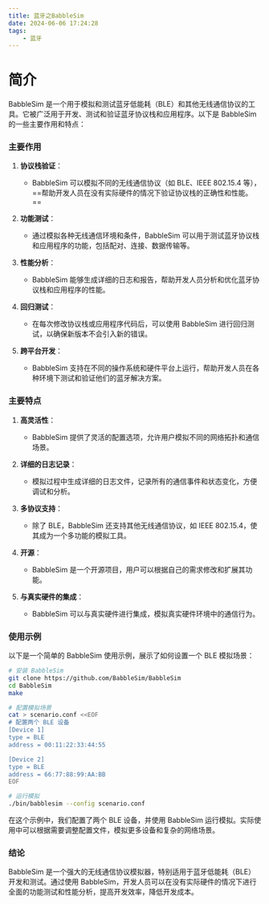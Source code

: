 ```yaml
---
title: 蓝牙之BabbleSim
date: 2024-06-06 17:24:28
tags:
	- 蓝牙
---
```


# 简介

BabbleSim 是一个用于模拟和测试蓝牙低能耗（BLE）和其他无线通信协议的工具。它被广泛用于开发、测试和验证蓝牙协议栈和应用程序。以下是 BabbleSim 的一些主要作用和特点：

### 主要作用

1. **协议栈验证**：
   - BabbleSim 可以模拟不同的无线通信协议（如 BLE、IEEE 802.15.4 等），==帮助开发人员在没有实际硬件的情况下验证协议栈的正确性和性能。==

2. **功能测试**：
   - 通过模拟各种无线通信环境和条件，BabbleSim 可以用于测试蓝牙协议栈和应用程序的功能，包括配对、连接、数据传输等。

3. **性能分析**：
   - BabbleSim 能够生成详细的日志和报告，帮助开发人员分析和优化蓝牙协议栈和应用程序的性能。

4. **回归测试**：
   - 在每次修改协议栈或应用程序代码后，可以使用 BabbleSim 进行回归测试，以确保新版本不会引入新的错误。

5. **跨平台开发**：
   - BabbleSim 支持在不同的操作系统和硬件平台上运行，帮助开发人员在各种环境下测试和验证他们的蓝牙解决方案。

### 主要特点

1. **高灵活性**：
   - BabbleSim 提供了灵活的配置选项，允许用户模拟不同的网络拓扑和通信场景。

2. **详细的日志记录**：
   - 模拟过程中生成详细的日志文件，记录所有的通信事件和状态变化，方便调试和分析。

3. **多协议支持**：
   - 除了 BLE，BabbleSim 还支持其他无线通信协议，如 IEEE 802.15.4，使其成为一个多功能的模拟工具。

4. **开源**：
   - BabbleSim 是一个开源项目，用户可以根据自己的需求修改和扩展其功能。

5. **与真实硬件的集成**：
   - BabbleSim 可以与真实硬件进行集成，模拟真实硬件环境中的通信行为。

### 使用示例

以下是一个简单的 BabbleSim 使用示例，展示了如何设置一个 BLE 模拟场景：

```bash
# 安装 BabbleSim
git clone https://github.com/BabbleSim/BabbleSim
cd BabbleSim
make

# 配置模拟场景
cat > scenario.conf <<EOF
# 配置两个 BLE 设备
[Device 1]
type = BLE
address = 00:11:22:33:44:55

[Device 2]
type = BLE
address = 66:77:88:99:AA:BB
EOF

# 运行模拟
./bin/babblesim --config scenario.conf
```

在这个示例中，我们配置了两个 BLE 设备，并使用 BabbleSim 运行模拟。实际使用中可以根据需要调整配置文件，模拟更多设备和复杂的网络场景。

### 结论

BabbleSim 是一个强大的无线通信协议模拟器，特别适用于蓝牙低能耗（BLE）开发和测试。通过使用 BabbleSim，开发人员可以在没有实际硬件的情况下进行全面的功能测试和性能分析，提高开发效率，降低开发成本。
